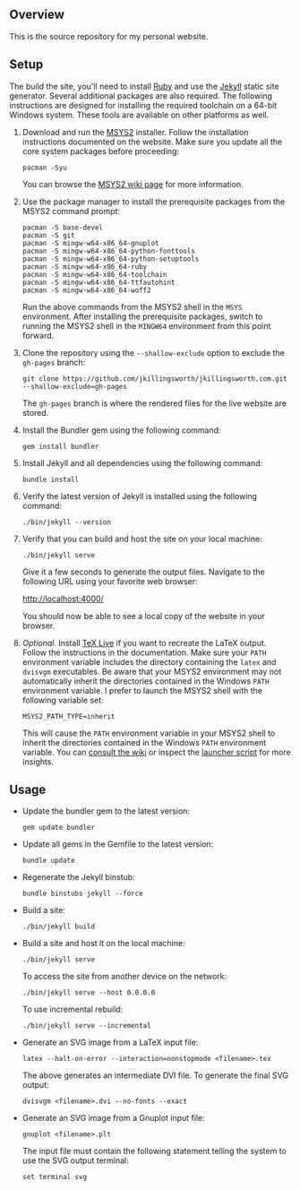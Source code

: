 ## Overview

This is the source repository for my personal website.

## Setup

The build the site, you'll need to install [Ruby](https://www.ruby-lang.org/) and use the [Jekyll](https://jekyllrb.com/) static site generator. Several additional packages are also required. The following instructions are designed for installing the required toolchain on a 64-bit Windows system. These tools are available on other platforms as well.

1. Download and run the [MSYS2](https://www.msys2.org/) installer. Follow the installation instructions documented on the website. Make sure you update all the core system packages before proceeding:

       pacman -Syu

   You can browse the [MSYS2 wiki page](https://www.msys2.org/wiki/Home/) for more information.

2. Use the package manager to install the prerequisite packages from the MSYS2 command prompt:

       pacman -S base-devel
       pacman -S git
       pacman -S mingw-w64-x86_64-gnuplot
       pacman -S mingw-w64-x86_64-python-fonttools
       pacman -S mingw-w64-x86_64-python-setuptools
       pacman -S mingw-w64-x86_64-ruby
       pacman -S mingw-w64-x86_64-toolchain
       pacman -S mingw-w64-x86_64-ttfautohint
       pacman -S mingw-w64-x86_64-woff2

   Run the above commands from the MSYS2 shell in the `MSYS` environment. After installing the prerequisite packages, switch to running the MSYS2 shell in the `MINGW64` environment from this point forward.

3. Clone the repository using the `--shallow-exclude` option to exclude the `gh-pages` branch:

       git clone https://github.com/jkillingsworth/jkillingsworth.com.git --shallow-exclude=gh-pages

   The `gh-pages` branch is where the rendered files for the live website are stored.

4. Install the Bundler gem using the following command:

       gem install bundler

5. Install Jekyll and all dependencies using the following command:

       bundle install

6. Verify the latest version of Jekyll is installed using the following command:

       ./bin/jekyll --version

7. Verify that you can build and host the site on your local machine:

       ./bin/jekyll serve

   Give it a few seconds to generate the output files. Navigate to the following URL using your favorite web browser:

   [http://localhost:4000/](http://localhost:4000/)

   You should now be able to see a local copy of the website in your browser.

8. *Optional.* Install [TeX Live](https://www.tug.org/texlive/) if you want to recreate the LaTeX output. Follow the instructions in the documentation. Make sure your `PATH` environment variable includes the directory containing the `latex` and `dvisvgm` executables. Be aware that your MSYS2 environment may not automatically inherit the directories contained in the Windows `PATH` environment variable. I prefer to launch the MSYS2 shell with the following variable set:

       MSYS2_PATH_TYPE=inherit

   This will cause the `PATH` environment variable in your MSYS2 shell to inherit the directories contained in the Windows `PATH` environment variable. You can [consult the wiki](https://www.msys2.org/wiki/MSYS2-introduction/#path) or inspect the [launcher script](https://github.com/msys2/MSYS2-packages/blob/master/filesystem/msys2_shell.cmd) for more insights.

## Usage

* Update the bundler gem to the latest version:

      gem update bundler

* Update all gems in the Gemfile to the latest version:

      bundle update

* Regenerate the Jekyll binstub:

      bundle binstubs jekyll --force

* Build a site:

      ./bin/jekyll build

* Build a site and host it on the local machine:

      ./bin/jekyll serve

  To access the site from another device on the network:

      ./bin/jekyll serve --host 0.0.0.0

  To use incremental rebuild:

      ./bin/jekyll serve --incremental

* Generate an SVG image from a LaTeX input file:

      latex --halt-on-error --interaction=nonstopmode <filename>.tex

  The above generates an intermediate DVI file. To generate the final SVG output:

      dvisvgm <filename>.dvi --no-fonts --exact

* Generate an SVG image from a Gnuplot input file:

      gnuplot <filename>.plt

  The input file must contain the following statement telling the system to use the SVG output terminal:

      set terminal svg
